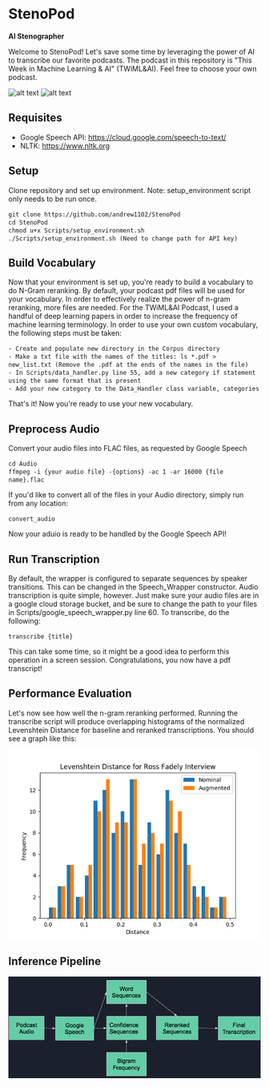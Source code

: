 # StenoPod
__AI Stenographer__ 

Welcome to StenoPod! Let's save some time by leveraging the power of AI to transcribe our favorite podcasts. The podcast in this repository is "This Week in Machine Learning & AI" (TWiML&AI). Feel free to choose your own podcast.

![alt text](https://ih1.redbubble.net/image.12551589.7724/sticker,375x360-bg,ffffff.u1.png)
![alt text](https://twimlai.com/files/2017/09/TWiML_banner_wide.png)

## Requisites
- Google Speech API: https://cloud.google.com/speech-to-text/
- NLTK: https://www.nltk.org

## Setup
Clone repository and set up environment. Note: setup_environment script only needs to be run once.
```
git clone https://github.com/andrew1102/StenoPod
cd StenoPod
chmod u+x Scripts/setup_environment.sh
./Scripts/setup_environment.sh (Need to change path for API key)
```
## Build Vocabulary
Now that your environment is set up, you're ready to build a vocabulary to do N-Gram reranking.
By default, your podcast pdf files will be used for your vocabulary. In order to effectively realize the power of n-gram reranking, more files are needed. For the TWiML&AI Podcast, I used a handful of deep learning papers in order to increase the frequency of machine learning terminology. In order to use your own custom vocabulary, the following steps must be taken:
```
- Create and populate new directory in the Corpus directory
- Make a txt file with the names of the titles: ls *.pdf > new_list.txt (Remove the .pdf at the ends of the names in the file)
- In Scripts/data_handler.py line 55, add a new category if statement using the same format that is present
- Add your new category to the Data_Handler class variable, categories
```
That's it! Now you're ready to use your new vocabulary.
## Preprocess Audio
Convert your audio files into FLAC files, as requested by Google Speech
```
cd Audio
ffmpeg -i {your audio file} -{options} -ac 1 -ar 16000 {file name}.flac
```
If you'd like to convert all of the files in your Audio directory, simply run from any location:
```
convert_audio
```
Now your aduio is ready to be handled by the Google Speech API!

## Run Transcription
By default, the wrapper is configured to separate sequences by speaker transitions. This can be changed in the Speech_Wrapper constructor. Audio transcription is quite simple, however. Just make sure your audio files are in a google cloud storage bucket, and be sure to change the path to your files in Scripts/google_speech_wrapper.py line 60. To transcribe, do the following:
```
transcribe {title}
```
This can take some time, so it might be a good idea to perform this operation in a screen session. Congratulations, you now have a pdf transcript!

## Performance Evaluation
Let's now see how well the n-gram reranking performed. Running the transcribe script will produce overlapping histograms of the normalized Levenshtein Distance for baseline and reranked transcriptions. You should see a graph like this:

![Alt text](plots/Ross_Fadely_dists.png?raw=true "Title")

## Inference Pipeline
![Alt text](plots/inference_pipeline.png?raw=true "Title")
